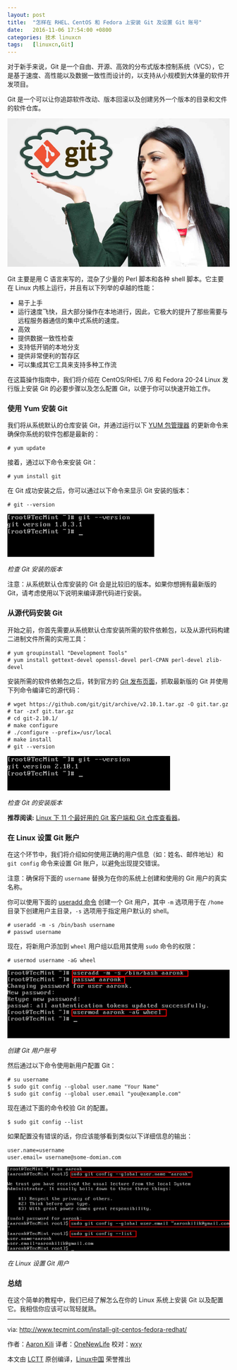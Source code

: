 ```yaml
---
layout: post
title:	"怎样在 RHEL、CentOS 和 Fedora 上安装 Git 及设置 Git 账号"
date:	2016-11-06 17:54:00 +0800 
categories:	技术 linuxcn 
tags:	[linuxcn,Git]
---
```



对于新手来说，Git 是一个自由、开源、高效的分布式版本控制系统（VCS），它是基于速度、高性能以及数据一致性而设计的，以支持从小规模到大体量的软件开发项目。


Git 是一个可以让你追踪软件改动、版本回滚以及创建另外一个版本的目录和文件的软件仓库。


![](/Asserts/Images/album/201611/06/175311hj2ft92r2rvz98fs.jpg)


Git 主要是用 C 语言来写的，混杂了少量的 Perl 脚本和各种 shell 脚本。它主要在 Linux 内核上运行，并且有以下列举的卓越的性能：


* 易于上手
* 运行速度飞快，且大部分操作在本地进行，因此，它极大的提升了那些需要与远程服务器通信的集中式系统的速度。
* 高效
* 提供数据一致性检查
* 支持低开销的本地分支
* 提供非常便利的暂存区
* 可以集成其它工具来支持多种工作流


在这篇操作指南中，我们将介绍在 CentOS/RHEL 7/6 和 Fedora 20-24 Linux 发行版上安装 Git 的必要步骤以及怎么配置 Git，以便于你可以快速开始工作。


### 使用 Yum 安装 Git


我们将从系统默认的仓库安装 Git，并通过运行以下 [YUM 包管理器](/article-2272-1.html) 的更新命令来确保你系统的软件包都是最新的：



```
# yum update

```

接着，通过以下命令来安装 Git：



```
# yum install git

```

在 Git 成功安装之后，你可以通过以下命令来显示 Git 安装的版本：



```
# git --version

```

![检查 Git 的安装版本](/Asserts/Images/album/201611/06/175402iyfluoadkogwttue.png)


*检查 Git 安装的版本*


注意：从系统默认仓库安装的 Git 会是比较旧的版本。如果你想拥有最新版的 Git，请考虑使用以下说明来编译源代码进行安装。


### 从源代码安装 Git


开始之前，你首先需要从系统默认仓库安装所需的软件依赖包，以及从源代码构建二进制文件所需的实用工具：



```
# yum groupinstall "Development Tools"
# yum install gettext-devel openssl-devel perl-CPAN perl-devel zlib-devel
```

安装所需的软件依赖包之后，转到官方的 [Git 发布页面](https://github.com/git/git/releases)，抓取最新版的 Git 并使用下列命令编译它的源代码：



```
# wget https://github.com/git/git/archive/v2.10.1.tar.gz -O git.tar.gz
# tar -zxf git.tar.gz
# cd git-2.10.1/
# make configure
# ./configure --prefix=/usr/local
# make install
# git --version
```

![检查 Git 的安装版本](/Asserts/Images/album/201611/06/175405tmn1kw2huwlue0gw.png)


*检查 Git 的安装版本*


**推荐阅读:** [Linux 下 11 个最好用的 Git 客户端和 Git 仓库查看器](http://www.tecmint.com/best-gui-git-clients-git-repository-viewers-for-linux/)。


### 在 Linux 设置 Git 账户


在这个环节中，我们将介绍如何使用正确的用户信息（如：姓名、邮件地址）和 `git config` 命令来设置 Git 账户，以避免出现提交错误。


注意：确保将下面的 `username` 替换为在你的系统上创建和使用的 Git 用户的真实名称。


你可以使用下面的 [useradd 命令](http://www.tecmint.com/add-users-in-linux/) 创建一个 Git 用户，其中 `-m` 选项用于在 `/home` 目录下创建用户主目录，`-s` 选项用于指定用户默认的 shell。



```
# useradd -m -s /bin/bash username
# passwd username

```

现在，将新用户添加到 `wheel` 用户组以启用其使用 `sudo` 命令的权限：



```
# usermod username -aG wheel

```

![创建 Git 用户账号](/Asserts/Images/album/201611/06/175406mxyrupe111lzeyss.png)


*创建 Git 用户账号*


然后通过以下命令使用新用户配置 Git：



```
# su username
$ sudo git config --global user.name "Your Name"
$ sudo git config --global user.email "you@example.com"
```

现在通过下面的命令校验 Git 的配置。



```
$ sudo git config --list
```

如果配置没有错误的话，你应该能够看到类似以下详细信息的输出：



```
user.name=username
user.email= username@some-domian.com
```

![在 Linux 设置 Git 用户](/Asserts/Images/album/201611/06/175406ngcqvrkc7gfr1wwr.png)


*在 Linux 设置 Git 用户*


### 总结


在这个简单的教程中，我们已经了解怎么在你的 Linux 系统上安装 Git 以及配置它。我相信你应该可以驾轻就熟。




---


via: <http://www.tecmint.com/install-git-centos-fedora-redhat/>


作者：[Aaron Kili](http://www.tecmint.com/author/aaronkili/) 译者：[OneNewLife](https://github.com/OneNewLife) 校对：[wxy](https://github.com/wxy)


本文由 [LCTT](https://github.com/LCTT/TranslateProject) 原创编译，[Linux中国](https://linux.cn/) 荣誉推出
